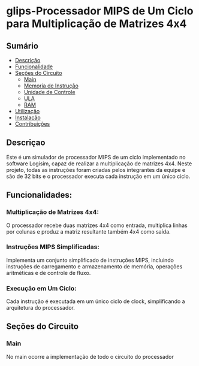 # glips-Processador MIPS de Um Ciclo para Multiplicação de Matrizes 4x4
## Sumário
- [Descrição](#descrição)
- [Funcionalidade](#funcionalide)
- [Seções do Circuito](#seções-do-circuito)
  - [Main](#main)
  - [Memoria de Instrução](#memoria_de_instrução)
  - [Unidade de Controle](#uc)
  - [ULA](#ula)
  - [RAM](#ram)
- [Utilização](#utilização)
- [Instalação](#instalação)
- [Contribuições](#contribuições)


## Descriçao
Este é um simulador de processador MIPS de um ciclo implementado no software Logisim, capaz de realizar a multiplicação de matrizes 4x4. Neste projeto, todas as instruções foram criadas pelos integrantes da equipe e são de 32 bits e o processador executa cada instrução em um único ciclo.


## Funcionalidades:

  ### Multiplicação de Matrizes 4x4:
  O processador recebe duas matrizes 4x4 como entrada, multiplica linhas por colunas e produz a matriz resultante também 4x4 como saída.

  ### Instruções MIPS Simplificadas: 
  Implementa um conjunto simplificado de instruções MIPS, incluindo instruções de carregamento e armazenamento de memória, operações aritméticas e de controle de fluxo.

  ### Execução em Um Ciclo:
  Cada instrução é executada em um único ciclo de clock, simplificando a arquitetura do processador.

## Seções do Circuito

  ### Main
  No main ocorre a implementação de todo o circuito do processador 





  
